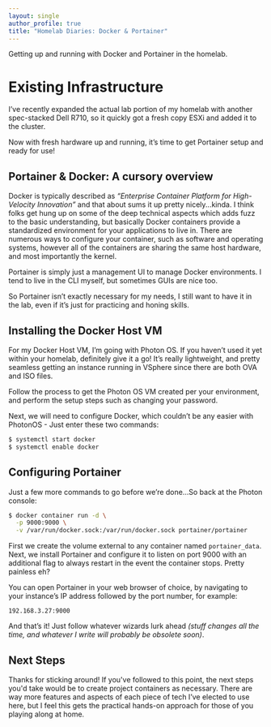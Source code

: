 ```yaml
---
layout: single
author_profile: true
title: "Homelab Diaries: Docker & Portainer"
---
```


Getting up and running with Docker and Portainer in the homelab.

# Existing Infrastructure

I’ve recently expanded the actual lab portion of my homelab with another spec-stacked Dell R710, so it quickly got a fresh copy ESXi and added it to the cluster.

Now with fresh hardware up and running, it’s time to get Portainer setup and ready for use!

## Portainer & Docker: A cursory overview

Docker is typically described as _“Enterprise Container Platform for High-Velocity Innovation”_ and that about sums it up pretty nicely...kinda. I think folks get hung up on some of the deep technical aspects which adds fuzz to the basic understanding, but basically Docker containers provide a standardized environment for your applications to live in. There are numerous ways to configure your container, such as software and operating systems, however all of the containers are sharing the same host hardware, and most importantly the kernel.

Portainer is simply just a management UI to manage Docker environments. I tend to live in the CLI myself, but sometimes GUIs are nice too.

So Portainer isn’t exactly necessary for my needs, I still want to have it in the lab, even if it’s just for practicing and honing skills.

## Installing the Docker Host VM

For my Docker Host VM, I’m going with Photon OS. If you haven’t used it yet within your homelab, definitely give it a go! It’s really lightweight, and pretty seamless getting an instance running in VSphere since there are both OVA and ISO files.

Follow the process to get the Photon OS VM created per your environment, and perform the setup steps such as changing your password.

Next, we will need to configure Docker, which couldn’t be any easier with PhotonOS - Just enter these two commands:

```sh
$ systemctl start docker
$ systemctl enable docker
```

## Configuring Portainer

Just a few more commands to go before we’re done...So back at the Photon console:

```sh
$ docker container run -d \
  -p 9000:9000 \
  -v /var/run/docker.sock:/var/run/docker.sock portainer/portainer
```

First we create the volume external to any container named `portainer_data`. Next, we install Portainer and configure it to listen on port 9000 with an additional flag to always restart in the event the container stops. Pretty painless eh?

You can open Portainer in your web browser of choice, by navigating to your instance’s IP address followed by the port number, for example:

`192.168.3.27:9000`

And that’s it! Just follow whatever wizards lurk ahead _(stuff changes all the time, and whatever I write will probably be obsolete soon)_.

## Next Steps

Thanks for sticking around! If you've followed to this point, the next steps you'd take would be to create project containers as necessary. There are way more features and aspects of each piece of tech I’ve elected to use here, but I feel this gets the practical hands-on approach for those of you playing along at home.
